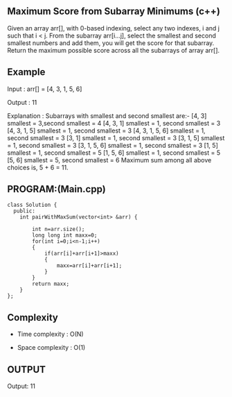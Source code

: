 ## Maximum Score from Subarray Minimums (c++)

Given an array arr[], with 0-based indexing, select any two indexes, i and j such that i < j. From the subarray arr[i...j], select the smallest and second smallest numbers and add them, you will get the score for that subarray. Return the maximum possible score across all the subarrays of array arr[].
## Example
Input : arr[] = [4, 3, 1, 5, 6]

Output : 11

Explanation : Subarrays with smallest and second smallest are:- [4, 3] smallest = 3,second smallest = 4
[4, 3, 1] smallest = 1, second smallest = 3
[4, 3, 1, 5] smallest = 1, second smallest = 3
[4, 3, 1, 5, 6] smallest = 1, second smallest = 3
[3, 1] smallest = 1, second smallest = 3
[3, 1, 5] smallest = 1, second smallest = 3
[3, 1, 5, 6] smallest = 1, second smallest = 3
[1, 5] smallest = 1, second smallest = 5
[1, 5, 6] smallest = 1, second smallest = 5
[5, 6] smallest = 5, second smallest = 6
Maximum sum among all above choices is, 5 + 6 = 11.

## PROGRAM:(Main.cpp)
```
class Solution {
  public:
    int pairWithMaxSum(vector<int> &arr) {
        
        int n=arr.size();
        long long int maxx=0;
        for(int i=0;i<n-1;i++)
        {
            if(arr[i]+arr[i+1]>maxx)
            {
                maxx=arr[i]+arr[i+1];
            }
        }
        return maxx;
    }
};
```
## Complexity
- Time complexity : O(N)

- Space complexity : O(1)

## OUTPUT
Output: 11
